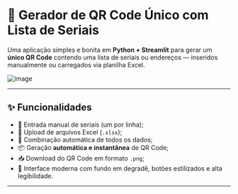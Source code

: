 # 🔳 Gerador de QR Code Único com Lista de Seriais

Uma aplicação simples e bonita em **Python + Streamlit** para gerar um **único QR Code** contendo uma lista de seriais ou endereços — inseridos manualmente ou carregados via planilha Excel.


![image](https://github.com/user-attachments/assets/08823e5e-71cd-48b9-b0a2-b7d006927b49)





---

## ✨ Funcionalidades

- 🧾 Entrada manual de seriais (um por linha);
- 📁 Upload de arquivos Excel (`.xlsx`);
- 🔗 Combinação automática de todos os dados;
- 📦 Geração **automática e instantânea** de QR Code;
- 📥 Download do QR Code em formato `.png`;
- 🎨 Interface moderna com fundo em degradê, botões estilizados e alta legibilidade.

---
